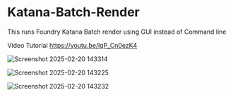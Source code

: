 # Katana-Batch-Render
This runs Foundry Katana Batch render using GUI instead of Command line 

Video Tutorial
https://youtu.be/lqP_Cn0ezK4

![Screenshot 2025-02-20 143314](https://github.com/user-attachments/assets/8ba6d9c5-aaca-4257-892a-379df77b16ca)



![Screenshot 2025-02-20 143225](https://github.com/user-attachments/assets/30cb1e2a-dbcd-41e5-ab0f-f1f437863b58)




![Screenshot 2025-02-20 143232](https://github.com/user-attachments/assets/18cd072e-944d-42ee-a864-cfc40b8cd2a9)
